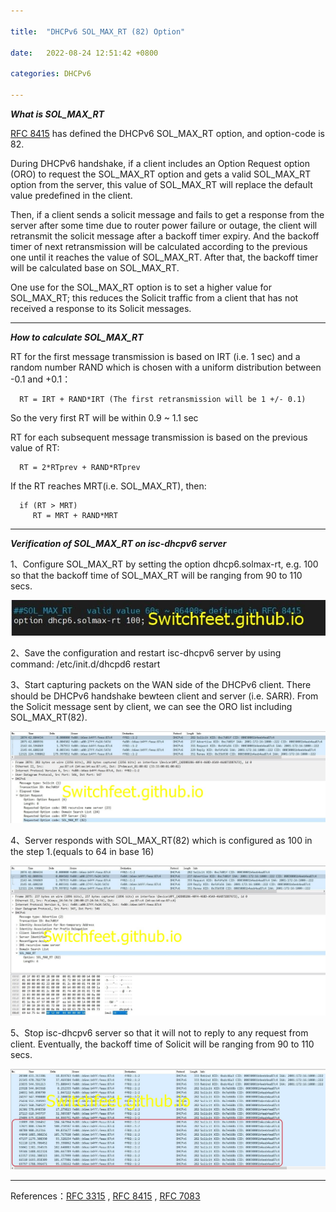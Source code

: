 ```yaml
---

title:  "DHCPv6 SOL_MAX_RT (82) Option"

date:   2022-08-24 12:51:42 +0800

categories: DHCPv6

---
```

 ***What is SOL_MAX_RT*** 

[RFC 8415](https://www.rfc-editor.org/rfc/rfc8415.html) has defined the DHCPv6 SOL_MAX_RT option, and option-code is 82.

During DHCPv6 handshake, if a client includes an Option Request option (ORO) to request the SOL_MAX_RT option and gets a valid SOL_MAX_RT option from the server, this value of SOL_MAX_RT will replace the default value predefined in the client.

Then, if a client sends a solicit message and fails to get a response from the server after some time due to router power failure or outage, the client will retransmit the solicit message after a backoff timer expiry. And the backoff timer of next retransmission will be calculated according to the previous one until it reaches the value of SOL_MAX_RT. After that, the backoff timer will be calculated base on SOL_MAX_RT.

One use for the SOL_MAX_RT option is to set a higher value for SOL_MAX_RT; this reduces the Solicit traffic from a client that has not received a response to its Solicit messages.

---
 ***How to calculate SOL_MAX_RT*** 

   RT for the first message transmission is based on IRT (i.e. 1 sec) and a random number RAND which is chosen with a uniform distribution between -0.1 and +0.1：

      RT = IRT + RAND*IRT (The first retransmission will be 1 +/- 0.1)

   So the very first RT will be within 0.9 ~ 1.1 sec

   RT for each subsequent message transmission is based on the previous
   value of RT:

      RT = 2*RTprev + RAND*RTprev

   If the RT reaches MRT(i.e. SOL_MAX_RT), then:

      if (RT > MRT)
         RT = MRT + RAND*MRT

---

***Verification of SOL_MAX_RT on isc-dhcpv6 server***

1、Configure SOL_MAX_RT by setting the option dhcp6.solmax-rt, e.g. 100 so that the backoff time of SOL_MAX_RT will be ranging from 90 to 110 secs.

![dhcp6.solmax-rt](/assets/images/dhcpv6_option82/output/dhcp6.solmax-rt.jpg)

2、Save the configuration and restart isc-dhcpv6 server by using command: /etc/init.d/dhcpd6 restart

3、Start capturing packets on the WAN side of the DHCPv6 client. There should be DHCPv6 handshake bewteen client and server (i.e. SARR). From the Solicit message sent by client, we can see the ORO list including SOL_MAX_RT(82).

![dhcp6.solmax-rt](/assets/images/dhcpv6_option82/output/dhcp6.solmax-rt-solicit.jpg)

4、Server responds with SOL_MAX_RT(82) which is configured as 100 in the step 1.(equals to 64 in base 16)

![dhcp6.solmax-rt](/assets/images/dhcpv6_option82/output/dhcp6.solmax-rt-advertise.jpg)

5、Stop isc-dhcpv6 server so that it will not to reply to any request from client. Eventually, the backoff time of Solicit will be ranging from 90 to 110 secs.

![dhcp6.solmax-rt](/assets/images/dhcpv6_option82/output/dhcp6.solmax-rt-backoff.jpg)

---

References：[RFC 3315](https://www.rfc-editor.org/rfc/rfc3315.html) , [RFC 8415](https://www.rfc-editor.org/rfc/rfc8415.html) , [RFC 7083](https://www.rfc-editor.org/rfc/rfc7083.html)
